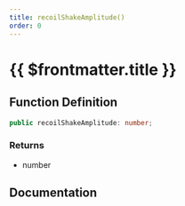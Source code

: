 ```yaml
---
title: recoilShakeAmplitude()
order: 0
---
```


# {{ $frontmatter.title }}

## Function Definition

```ts
public recoilShakeAmplitude: number;
```

### Returns

* number

## Documentation

<!--@include: ./parts/recoilShakeAmplitude.md-->
